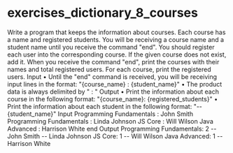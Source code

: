 # exercises_dictionary_8_courses
Write a program that keeps the information about courses. Each course has a name and registered students.
You will be receiving a course name and a student name until you receive the command "end". 
You should register each user into the corresponding course. If the given course does not exist, add it. 
When you receive the command "end", print the courses with their names and total registered users. For each course, print the registered users.
Input
•	Until the "end" command is received, you will be receiving input lines in the format: 
"{course_name} : {student_name}"
•	The product data is always delimited by " : "
Output
•	Print the information about each course in the following format: 
"{course_name}: {registered_students}"
•	Print the information about each student in the following format:
"-- {student_name}"
Input
Programming Fundamentals : John Smith
Programming Fundamentals : Linda Johnson
JS Core : Will Wilson
Java Advanced : Harrison White
end
Output
Programming Fundamentals: 2
-- John Smith
-- Linda Johnson
JS Core: 1
-- Will Wilson
Java Advanced: 1
-- Harrison White
